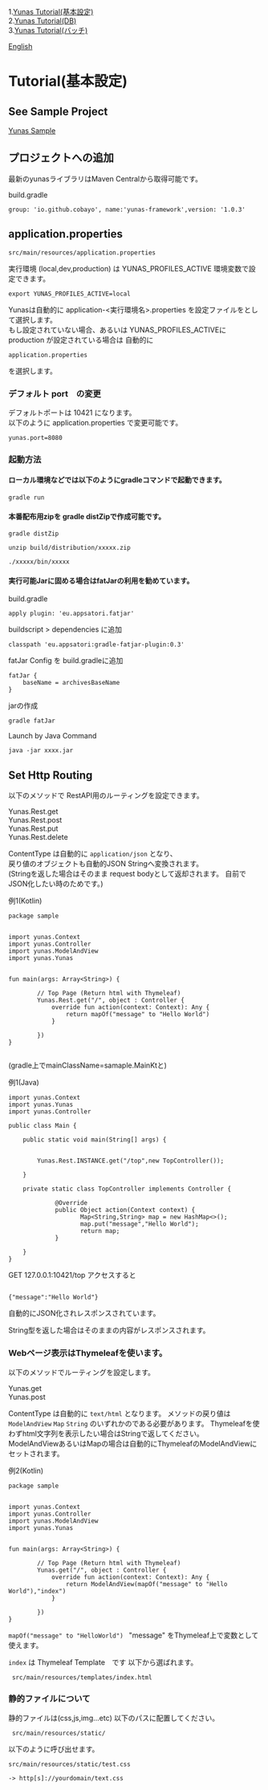 1.[Yunas Tutorial(基本設定)](/ja_index.md)   
2.[Yunas Tutorial(DB)](/ja_index_db.md)  
3.[Yunas Tutorial(バッチ)](/ja_index_batch.md)  

[English](/)

# Tutorial(基本設定)

## See Sample Project
[Yunas Sample](https://github.com/cobayo/yunas-sample)

## プロジェクトへの追加
最新のyunasライブラリはMaven Centralから取得可能です。


build.gradle
```
group: 'io.github.cobayo', name:'yunas-framework',version: '1.0.3'
```


## application.properties  

```
src/main/resources/application.properties
```  

実行環境 (local,dev,production) は YUNAS_PROFILES_ACTIVE 環境変数で設定できます。  

```
export YUNAS_PROFILES_ACTIVE=local
```
Yunasは自動的に application-<実行環境名>.properties を設定ファイルをとして選択します。  
もし設定されていない場合、あるいは  YUNAS_PROFILES_ACTIVEに production が設定されている場合は
自動的に  
```
application.properties
``` 
を選択します。  

### デフォルト port　の変更
デフォルトポートは 10421 になります。  
以下のように application.properties で変更可能です。 

```
yunas.port=8080
```

### 起動方法
#### ローカル環境などでは以下のようにgradleコマンドで起動できます。
```
gradle run
```

#### 本番配布用zipを gradle distZipで作成可能です。
```
gradle distZip  

unzip build/distribution/xxxxx.zip  

./xxxxx/bin/xxxxx  
```

#### 実行可能Jarに固める場合はfatJarの利用を勧めています。 

build.gradle
```
apply plugin: 'eu.appsatori.fatjar'
```

buildscript > dependencies  に追加  
```
classpath 'eu.appsatori:gradle-fatjar-plugin:0.3'
```

fatJar Config を build.gradleに追加  
```
fatJar {
    baseName = archivesBaseName
}
```

jarの作成  
```
gradle fatJar
```

Launch by Java Command
```
java -jar xxxx.jar
```


## Set Http Routing

以下のメソッドで RestAPI用のルーティングを設定できます。 
  
Yunas.Rest.get  
Yunas.Rest.post    
Yunas.Rest.put    
Yunas.Rest.delete    
  

ContentType は自動的に ```application/json```  となり、  
戻り値のオブジェクトも自動的JSON Stringへ変換されます。  
(Stringを返した場合はそのまま request bodyとして返却されます。
自前でJSON化したい時のためです。)

例1(Kotlin)  
```
package sample


import yunas.Context
import yunas.Controller
import yunas.ModelAndView
import yunas.Yunas


fun main(args: Array<String>) {
    
        // Top Page (Return html with Thymeleaf)
        Yunas.Rest.get("/", object : Controller {
            override fun action(context: Context): Any {
                return mapOf("message" to "Hello World")
            }

        })
}


```

(gradle上でmainClassName=samaple.MainKtと)

例1(Java)  
```
import yunas.Context
import yunas.Yunas  
import yunas.Controller

public class Main {

    public static void main(String[] args) {


        Yunas.Rest.INSTANCE.get("/top",new TopController());

    }
    
    private static class TopController implements Controller {
    
             @Override
             public Object action(Context context) {
                    Map<String,String> map = new HashMap<>();
                    map.put("message","Hello World");
                    return map;
             }
    
    }
}

```

GET 127.0.0.1:10421/top  アクセスすると

```

{"message":"Hello World"}
```
自動的にJSON化されレスポンスされています。

String型を返した場合はそのままの内容がレスポンスされます。

### Webページ表示はThymeleafを使います。

 以下のメソッドでルーティングを設定します。

Yunas.get    
Yunas.post   

ContentType は自動的に ```text/html``` となります。
 メソッドの戻り値は```ModelAndView```  ```Map```  ```String```
  のいずれかのである必要があります。
Thymeleafを使わずhtml文字列を表示したい場合はStringで返してください。  
ModelAndViewあるいはMapの場合は自動的にThymeleafのModelAndViewにセットされます。

 
例2(Kotlin)
```
package sample


import yunas.Context
import yunas.Controller
import yunas.ModelAndView
import yunas.Yunas


fun main(args: Array<String>) {
    
        // Top Page (Return html with Thymeleaf)
        Yunas.get("/", object : Controller {
            override fun action(context: Context): Any {
                return ModelAndView(mapOf("message" to "Hello World"),"index")
            }

        })
}
```

```mapOf("message" to "HelloWorld") ```  "message" をThymeleaf上で変数として使えます。 

```index``` は Thymeleaf Template　です 
以下から選ばれます。  

```
 src/main/resources/templates/index.html
```

### 静的ファイルについて

静的ファイルは(css,js,img...etc) 以下のパスに配置してください。 
 
```
 src/main/resources/static/
```

以下のように呼び出せます。  
```
src/main/resources/static/test.css

-> http[s]://yourdomain/text.css

```

